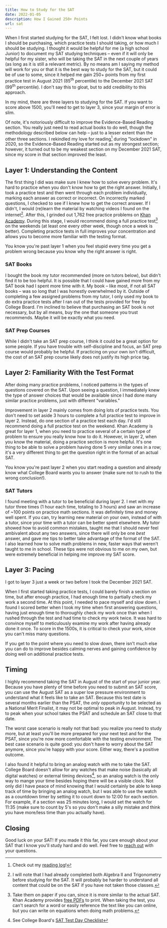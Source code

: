 ```yaml
---
title: How to Study for the SAT
date: 2022-01-05
description: How I Gained 250+ Points
url: sat
---
```


When I first started studying for the SAT, I felt lost. I didn't know what books
I should be purchasing, which practice tests I should taking, or how much I
should be studying. I thought it would be helpful for me (a high school Junior)
to document my SAT studying techniques – even if it will only be helpful for my
sister, who will be taking the SAT in the next couple of years (as long as it is
still a relevant metric). By no means am I saying my method will work for you or
that it is the best way to study for the SAT, but it could be of use to some,
since it helped me gain 250+ points from my first practice test in August 2021
(85<sup>th</sup> percentile) to the December 2021 SAT (99<sup>th</sup>
percentile). I don't say this to gloat, but to add credibility to this approach.

In my mind, there are three layers to studying for the SAT. If you want to score
above 1500, you'll need to get to layer 3, since your margin of error is slim.

Of note, it's notoriously difficult to improve the Evidence-Based Reading
section. You really just need to read actual books to do well, though the
methodology described below can help – just to a lesser extent than the other
three sections. I rekindled my love for reading[^reading-log] during "lockdown"
in 2020, so the Evidence-Based Reading started out as my strongest section;
however, it turned out to be my weakest section on my December 2021 SAT, since
my score in that section improved the least.

[^reading-log]: Check out my [reading log](/books)!

## Layer 1: Understanding the Content

The first thing I did was make sure I knew how to solve every problem. It's hard
to practice when you don't know how to get the right answer. Initially, I took a
practice test and then went through each problem individually, marking each
answer as correct or incorrect. On incorrectly marked questions, I checked to
see if I knew how to get the correct answer. If I didn't, I would (re)learn the
material by watching videos I found on the internet[^math]. After this, I
grinded out 1,762 free practice problems on [Khan
Academy](https://www.khanacademy.org/sat). During this stage, I would recommend
doing a full practice test[^practice-tests] on the weekends (at least one every
other week, though once a week is better). Completing practice tests in full
improves your concentration and allows you to become more familiar with the
testing format.

[^practice-tests]: Take them on paper if you can, since it is more similar to
the actual SAT. Khan Academy provides [free
PDFs](https://www.khanacademy.org/test-prep/sat/full-length-sat-1/paper-sat-tests/a/full-length-sats-to-take-on-paper)
to print. When taking the test, you can't search for a word or easily reference
the text like you can online, but you can write on equations when doing math
problems.

[^math]: I will note that I had already completed both Algebra II and Trigonometry
before studying for the SAT. It will probably be harder to understand all
content that could be on the SAT if you have not taken those classes.

You know you're past layer 1 when you feel stupid every time you get a problem
wrong because you know why the right answer is right.

### SAT Books

I bought the book my tutor recommended (more on tutors below), but didn't find
it to be too helpful. It is possible that I could have gained more from my SAT
book had I spent more time with it. My book – like most, if not all SAT books
– was so long that I was honestly overwhelmed by it. Outside of completing a few
assigned problems from my tutor, I only used my book to do extra practice tests
after I ran out of the tests provided for free by College Board. I'm inclined to
believe that purchasing an SAT book is not necessary, but by all means, buy the
one that someone you trust recommends. Maybe it will be exactly what you need.

### SAT Prep Courses

While I didn't take an SAT prep course, I think it could be a great option for
some people. If you have trouble with self-discipline and focus, an SAT prep
course would probably be helpful. If practicing on your own isn't difficult, the
cost of an SAT prep course likely does not justify its high price tag.

## Layer 2: Familiarity With the Test Format

After doing many practice problems, I noticed patterns in the types of questions
covered on the SAT. Upon seeing a question, I immediately knew the type of
answer choices that would be available since I had done many similar practice
problems, just with different "variables."

Improvement in layer 2 mainly comes from doing lots of practice tests. You don't
need to set aside 3 hours to complete a full practice test to improve in layer
2. Instead, do one section of a practice test each day. I'd still recommend
doing a full practice test on the weekend. Khan Academy is great for layer 1,
when you need to practice several of a certain type of problem to ensure you
really know how to do it. However, in layer 2, when you know the material, doing
a practice section is more helpful. It's one thing to be able to solve a problem
having done 5 very similar ones in a row; it's a very different thing to get the
question right in the format of an actual SAT.

You know you're past layer 2 when you start reading a question and already know
what College Board wants you to answer (make sure not to rush to the wrong
conclusion!).

### SAT Tutors

I found meeting with a tutor to be beneficial during layer 2. I met with my
tutor three times (1 hour each time, totaling to 3 hours) and saw an increase of
~100 points on practice math sections. It was definitely time and money well
spent. If you can, try learning new material on your own, instead of with a
tutor, since your time with a tutor can be better spent elsewhere. My tutor
showed how to avoid common mistakes, taught me that I should never feel
ambivalent about any two answers, since there will only be one _best_ answer,
and gave me tips to better take advantage of the format of the SAT. I also
learned how to solve math problems in new, faster ways that weren't taught to me
in school. These tips were not obvious to me on my own, but were extremely
beneficial in helping me improve my SAT score.

## Layer 3: Pacing

I got to layer 3 just a week or two before I took the December 2021 SAT.

When I first started taking practice tests, I could barely finish a section on
time, but after enough practice, I had enough time to partially check my work a
second time. At this point, I needed to pace myself and slow down. I found I
scored better when I took my time when first answering questions, having just
enough time to thoroughly check my work once than when I rushed through the test
and had time to check my work twice. It was hard to convince myself to
meticulously examine my work after having already done it once. To score in the
1500s, it is critical to check your work, since you can't miss many questions.

If you get to the point where you need to slow down, there isn't much else you
can do to improve besides calming nerves and gaining confidence by doing well on
additional practice tests.

## Timing

I highly recommend taking the SAT in August of the start of your junior year.
Because you have plenty of time before you need to submit an SAT score, you can
use the August SAT as a super low pressure environment to understand what it
feels like to take an SAT. Because this test date is several months earlier than
the PSAT, the _only_ opportunity to be selected as a National Merit Finalist, it
may not be optimal to peak in August. Instead, try to peak when your school
takes the PSAT and schedule an SAT close to that date.

The worst case scenario is really not that bad: you realize you need to study
more, but at least you'll be more prepared for your next test and for the PSAT,
since you're now more comfortable with the testing environment. The best case
scenario is quite good: you don't have to worry about the SAT anymore, since
you're happy with your score. Either way, there's a positive outcome.

I also found it helpful to bring an analog watch with me to take the SAT.
College Board doesn't allow for any watches that make noise (basically all
digital watches) or external timing devices[^checklist], so an analog watch is
the only way to mange your time besides hoping there will be a visible clock.
Not only did I have peace of mind knowing that I would certainly be able to keep
track of time by bringing an analog watch, but I was able to use the watch as a
countdown timer by setting it to count down to 12:00 for each section. For
example, if a section was 25 minutes long, I would set the watch for 11:35 (make
sure to count by 5's so you don't make a silly mistake and think you have
more/less time than you actually have).

[^checklist]: See College Board's [SAT Test Day Checklist](https://collegereadiness.collegeboard.org/sat/taking-the-test/test-day-checklist)

## Closing

Good luck on your SAT! If you made it this far, you care enough about your SAT
that I know you'll study hard and do well. Feel free to [reach out](/contact)
with your questions.
